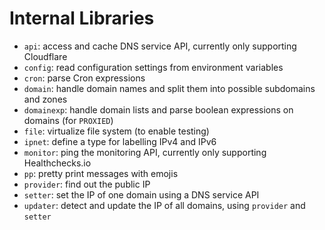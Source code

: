 # Internal Libraries

- `api`: access and cache DNS service API, currently only supporting Cloudflare
- `config`: read configuration settings from environment variables
- `cron`: parse Cron expressions
- `domain`: handle domain names and split them into possible subdomains and zones
- `domainexp`: handle domain lists and parse boolean expressions on domains (for `PROXIED`)
- `file`: virtualize file system (to enable testing)
- `ipnet`: define a type for labelling IPv4 and IPv6
- `monitor`: ping the monitoring API, currently only supporting Healthchecks.io
- `pp`: pretty print messages with emojis
- `provider`: find out the public IP
- `setter`: set the IP of one domain using a DNS service API
- `updater`: detect and update the IP of all domains, using `provider` and `setter`
